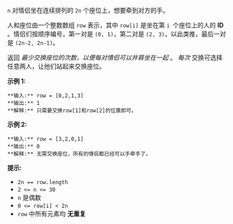 `n` 对情侣坐在连续排列的 `2n` 个座位上，想要牵到对方的手。

人和座位由一个整数数组 `row` 表示，其中 `row[i]` 是坐在第 `i `个座位上的人的 **ID** 。情侣们按顺序编号，第一对是 `(0,
1)`，第二对是 `(2, 3)`，以此类推，最后一对是 `(2n-2, 2n-1)`。

返回 _最少交换座位的次数，以便每对情侣可以并肩坐在一起_ 。 _每次_ 交换可选择任意两人，让他们站起来交换座位。



**示例 1:**

    
    
    **输入:** row = [0,2,1,3]
    **输出:** 1
    **解释:** 只需要交换row[1]和row[2]的位置即可。
    

**示例 2:**

    
    
    **输入:** row = [3,2,0,1]
    **输出:** 0
    **解释:** 无需交换座位，所有的情侣都已经可以手牵手了。
    



**提示:**

  * `2n == row.length`
  * `2 <= n <= 30`
  * `n` 是偶数
  * `0 <= row[i] < 2n`
  * `row` 中所有元素均 **无重复**

